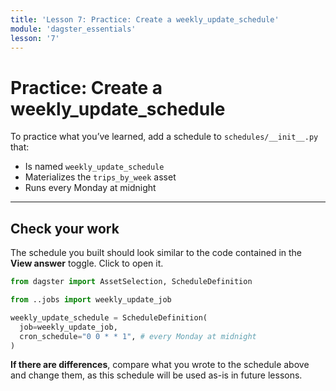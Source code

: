 ```yaml
---
title: 'Lesson 7: Practice: Create a weekly_update_schedule'
module: 'dagster_essentials'
lesson: '7'
---
```


# Practice: Create a weekly_update_schedule

To practice what you’ve learned, add a schedule to `schedules/__init__.py` that:

- Is named `weekly_update_schedule`
- Materializes the `trips_by_week` asset
- Runs every Monday at midnight

---

## Check your work

The schedule you built should look similar to the code contained in the **View answer** toggle. Click to open it.

```python
from dagster import AssetSelection, ScheduleDefinition

from ..jobs import weekly_update_job

weekly_update_schedule = ScheduleDefinition(
  job=weekly_update_job,
  cron_schedule="0 0 * * 1", # every Monday at midnight
)
```

**If there are differences**, compare what you wrote to the schedule above and change them, as this schedule will be used as-is in future lessons.

